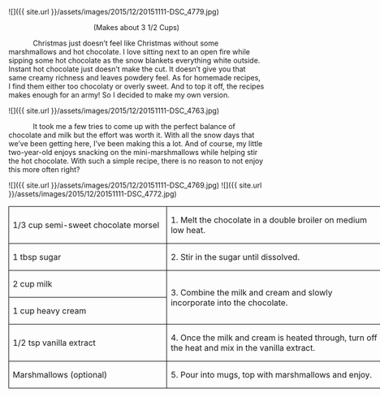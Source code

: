![]({{ site.url }}/assets/images/2015/12/20151111-DSC_4779.jpg)
<p align=center style='text-align:center'><span>(Makes about 3 1/2 Cups)</span></p>

<p style='text-indent:.5in'><span>Christmas
just doesn’t feel like Christmas without some marshmallows and hot chocolate. I
love sitting next to an open fire while sipping some hot chocolate as the snow
blankets everything white outside. Instant hot chocolate just doesn’t make the
cut. It doesn’t give you that same creamy richness and leaves powdery feel. As
for homemade recipes, I find them either too chocolaty or overly sweet. And to
top it off, the recipes makes enough for an army! So I decided to make my own
version.</span></p>

![]({{ site.url }}/assets/images/2015/12/20151111-DSC_4763.jpg)

<p style='text-indent:.5in'><span>It
took me a few tries to come up with the perfect balance of chocolate and milk
but the effort was worth it. With all the snow days that we’ve been getting
here, I’ve been making this a lot. And of course, my little two-year-old enjoys
snacking on the mini-marshmallows while helping stir the hot chocolate. With
such a simple recipe, there is no reason to not enjoy this more often right?</span></p>

![]({{ site.url }}/assets/images/2015/12/20151111-DSC_4769.jpg)
![]({{ site.url }}/assets/images/2015/12/20151111-DSC_4772.jpg)

<table border=1 cellspacing=0 cellpadding=0 width=552
 style='width:551.75pt;border-collapse:collapse;border:none'>
 <tr style='height:34.65pt'>
  <td width=231 style='width:231.25pt;border:solid windowtext 1.0pt;padding:
  0in 5.4pt 0in 5.4pt;height:34.65pt'>
  <p><span>1/3 cup semi-sweet
  chocolate morsel</span></p>
  </td>
  <td width=321 style='width:320.5pt;border:solid windowtext 1.0pt;border-left:
  none;padding:0in 5.4pt 0in 5.4pt;height:34.65pt'>
  <p><span>1. Melt the chocolate in a
  double broiler on medium low heat.</span></p>
  </td>
 </tr>
 <tr style='height:34.45pt'>
  <td width=231 style='width:231.25pt;border:solid windowtext 1.0pt;border-top:
  none;padding:0in 5.4pt 0in 5.4pt;height:34.45pt'>
  <p><span>1 tbsp sugar</span></p>
  </td>
  <td width=321 style='width:320.5pt;border-top:none;border-left:none;
  border-bottom:solid windowtext 1.0pt;border-right:solid windowtext 1.0pt;
  padding:0in 5.4pt 0in 5.4pt;height:34.45pt'>
  <p><span>2. Stir in the sugar until
  dissolved.</span></p>
  </td>
 </tr>
 <tr style='height:34.45pt'>
  <td width=231 style='width:231.25pt;border:solid windowtext 1.0pt;border-top:
  none;padding:0in 5.4pt 0in 5.4pt;height:34.45pt'>
  <p><span>2 cup milk</span></p>
  </td>
  <td width=321 rowspan=2 style='width:320.5pt;border-top:none;border-left:
  none;border-bottom:solid windowtext 1.0pt;border-right:solid windowtext 1.0pt;
  padding:0in 5.4pt 0in 5.4pt;height:34.45pt'>
  <p><span>3. Combine the milk and
  cream and slowly incorporate into the chocolate.</span></p>
  </td>
 </tr>
 <tr style='height:34.45pt'>
  <td width=231 style='width:231.25pt;border:solid windowtext 1.0pt;border-top:
  none;padding:0in 5.4pt 0in 5.4pt;height:34.45pt'>
  <p><span>1 cup heavy cream</span></p>
  </td>
 </tr>
 <tr style='height:34.45pt'>
  <td width=231 style='width:231.25pt;border:solid windowtext 1.0pt;border-top:
  none;padding:0in 5.4pt 0in 5.4pt;height:34.45pt'>
  <p><span>1/2 tsp vanilla extract</span></p>
  </td>
  <td width=321 style='width:320.5pt;border-top:none;border-left:none;
  border-bottom:solid windowtext 1.0pt;border-right:solid windowtext 1.0pt;
  padding:0in 5.4pt 0in 5.4pt;height:34.45pt'>
  <p><span>4. Once the milk and cream
  is heated through, turn off the heat and mix in the vanilla extract.</span></p>
  </td>
 </tr>
 <tr style='height:34.45pt'>
  <td width=231 style='width:231.25pt;border:solid windowtext 1.0pt;border-top:
  none;padding:0in 5.4pt 0in 5.4pt;height:34.45pt'>
  <p><span>Marshmallows (optional)</span></p>
  </td>
  <td width=321 style='width:320.5pt;border-top:none;border-left:none;
  border-bottom:solid windowtext 1.0pt;border-right:solid windowtext 1.0pt;
  padding:0in 5.4pt 0in 5.4pt;height:34.45pt'>
  <p><span>5. Pour into mugs, top
  with marshmallows and enjoy.</span></p>
  </td>
 </tr>
</table>